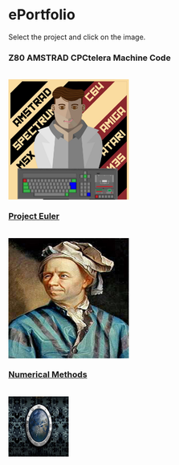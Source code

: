 # ePortfolio

Select the project and click on the image.

### Z80 AMSTRAD CPCtelera Machine Code

<div style="display: inline_block"><br>
    <a href="https://github.com/aggranadoss/amstradcpc-machine-code"><img align="center" alt="AmstradCPC" height="240" width="240" src="https://github.com/aggranadoss/ePortfolio/blob/main/image/profretro.png">
</div>



### Project Euler 

<div style="display: inline_block"><br>
    <a href="https://github.com/aggranadoss/project_euler"><img align="center" alt="AmstradCPC" height="240" width="240" src="https://github.com/aggranadoss/ePortfolio/blob/main/image/euler.png">
</div>

### Numerical Methods



<div style="display: inline_block"><br>
    <a href="https://github.com/aggranadoss/numerical_methods"><img align="center" alt="Numerical" height="120" width="120" src="https://github.com/aggranadoss/ePortfolio/blob/main/image/clock.jpg">
</div>

